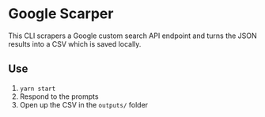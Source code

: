 # Google Scarper
This CLI scrapers a Google custom search API endpoint and turns the JSON results into a CSV which is saved locally.

## Use 
1. `yarn start`
2. Respond to the prompts
3. Open up the CSV in the `outputs/` folder

